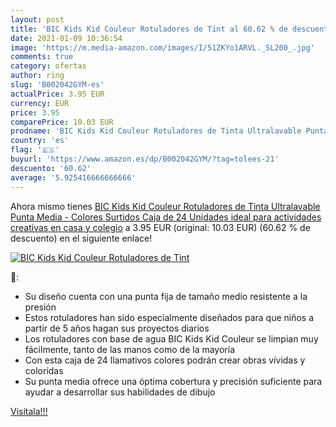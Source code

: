 ```yaml
---
layout: post
title: 'BIC Kids Kid Couleur Rotuladores de Tint al 60.62 % de descuento'
date: 2021-01-09 10:36:54
image: 'https://m.media-amazon.com/images/I/51ZKYo1ARVL._SL200_.jpg'
comments: true
category: ofertas
author: ring
slug: 'B002042GYM-es'
actualPrice: 3.95 EUR
currency: EUR
price: 3.95
comparePrice: 10.03 EUR
prodname: 'BIC Kids Kid Couleur Rotuladores de Tinta Ultralavable Punta Media - Colores Surtidos  Caja de 24 Unidades  ideal para actividades creativas en casa y colegio'
country: 'es'
flag: '🇪🇸'
buyurl: 'https://www.amazon.es/dp/B002042GYM/?tag=tolees-21'
descuento: '60.62'
average: '5.925416666666666'
---
```


Ahora mismo tienes [BIC Kids Kid Couleur Rotuladores de Tinta Ultralavable Punta Media - Colores Surtidos  Caja de 24 Unidades  ideal para actividades creativas en casa y colegio](https://www.amazon.es/dp/B002042GYM/?tag=tolees-21) a 3.95 EUR (original: 10.03 EUR) (60.62 %  de descuento) en el siguiente enlace!

[![BIC Kids Kid Couleur Rotuladores de Tint](https://m.media-amazon.com/images/I/51ZKYo1ARVL._SL200_.jpg)](https://www.amazon.es/dp/B002042GYM/?tag=tolees-21)

🔎:

- Su diseño cuenta con una punta fija de tamaño medio resistente a la presión
- Estos rotuladores han sido especialmente diseñados para que niños a partir de 5 años hagan sus proyectos diarios
- Los rotuladores con base de agua BIC Kids Kid Couleur se limpian muy fácilmente, tanto de las manos como de la mayoría
- Con esta caja de 24 llamativos colores podrán crear obras vívidas y coloridas
- Su punta media ofrece una óptima cobertura y precisión suficiente para ayudar a desarrollar sus habilidades de dibujo

[Visítala!!!](https://www.amazon.es/dp/B002042GYM/?tag=tolees-21)

